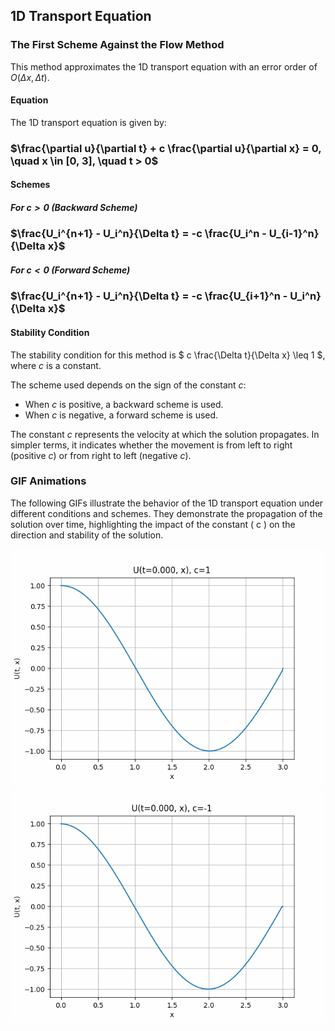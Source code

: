 ## 1D Transport Equation

### The First Scheme Against the Flow Method

This method approximates the 1D transport equation with an error order of $` O(\Delta x, \Delta t) `$.

#### Equation

The 1D transport equation is given by:

### $`\frac{\partial u}{\partial t} + c \frac{\partial u}{\partial x} = 0, \quad x \in [0, 3], \quad t > 0`$

#### Schemes

##### For $` c > 0 `$ (Backward Scheme)

### $`\frac{U_i^{n+1} - U_i^n}{\Delta t} = -c \frac{U_i^n - U_{i-1}^n}{\Delta x}`$

##### For $` c < 0 `$ (Forward Scheme)

### $`\frac{U_i^{n+1} - U_i^n}{\Delta t} = -c \frac{U_{i+1}^n - U_i^n}{\Delta x}`$

#### Stability Condition

The stability condition for this method is $` c \frac{\Delta t}{\Delta x} \leq 1 `$, where $` c `$ is a constant.

The scheme used depends on the sign of the constant $` c `$:
- When $` c `$ is positive, a backward scheme is used.
- When $` c `$ is negative, a forward scheme is used.

The constant $` c `$ represents the velocity at which the solution propagates. In simpler terms, it indicates whether the movement is from left to right (positive $` c `$) or from right to left (negative $` c `$).

### GIF Animations

The following GIFs illustrate the behavior of the 1D transport equation under different conditions and schemes. They demonstrate the propagation of the solution over time, highlighting the impact of the constant \( c \) on the direction and stability of the solution.

![](https://github.com/Mukhammedali22/MCMPHYSPROCESS-Spring-2024/blob/main/Week5/HW5_2_backward.gif)
![](https://github.com/Mukhammedali22/MCMPHYSPROCESS-Spring-2024/blob/main/Week5/HW5_2_forward.gif)
